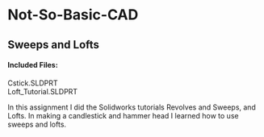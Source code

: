# Not-So-Basic-CAD

## Sweeps and Lofts
#### Included Files:
Cstick.SLDPRT <br/>
Loft_Tutorial.SLDPRT <br/>

In this assignment I did the Solidworks tutorials Revolves and Sweeps, and Lofts. In making a candlestick and hammer head I learned how to use sweeps and lofts.
